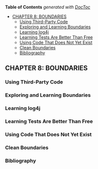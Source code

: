 <!-- START doctoc generated TOC please keep comment here to allow auto update -->
<!-- DON'T EDIT THIS SECTION, INSTEAD RE-RUN doctoc TO UPDATE -->
**Table of Contents**  *generated with [DocToc](https://github.com/thlorenz/doctoc)*

- [CHAPTER 8: BOUNDARIES](#chapter-8-boundaries)
  - [Using Third-Party Code](#using-third-party-code)
  - [Exploring and Learning Boundaries](#exploring-and-learning-boundaries)
  - [Learning log4j](#learning-log4j)
  - [Learning Tests Are Better Than Free](#learning-tests-are-better-than-free)
  - [Using Code That Does Not Yet Exist](#using-code-that-does-not-yet-exist)
  - [Clean Boundaries](#clean-boundaries)
  - [Bibliography](#bibliography)

<!-- END doctoc generated TOC please keep comment here to allow auto update -->

## CHAPTER 8: BOUNDARIES

### Using Third-Party Code
### Exploring and Learning Boundaries
### Learning log4j
### Learning Tests Are Better Than Free
### Using Code That Does Not Yet Exist
### Clean Boundaries
### Bibliography

<!-- ////////////////////////////////////////////////////////  -->
<!-- ////////////////////////////////////////////////////////  -->
<!-- ////////////////////////////////////////////////////////  -->
